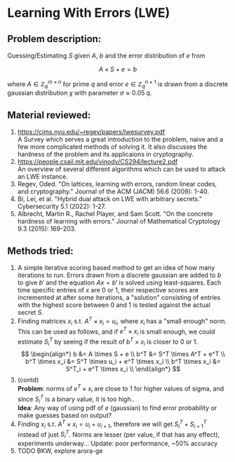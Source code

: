 # Learning With Errors (LWE)

## Problem description:

Guessing/Estimating $S$ given $A$, $b$ and the error distribution of $e$ from

$$
A \times S + e = b
$$

where $A\in \mathbb{Z}_q^{m\times n}$ for prime $q$ and error $e\in \mathbb{Z}_q^{n\times1}$ is drawn from a discrete gaussian distribution $\chi$ with parameter $\sigma\approx 0.05\;q$.

## Material reviewed:

1. https://cims.nyu.edu/~regev/papers/lwesurvey.pdf<br>
	A Survey which serves a great introduction to the problem, naive and a few more complicated methods of solving it. It also discusses the hardness of the problem and its applicaions in cryptography.
2. https://people.csail.mit.edu/vinodv/CS294/lecture2.pdf<br>
	An overview of several different algorithms which can be used to attack an LWE instance.
3. Regev, Oded. "On lattices, learning with errors, random linear codes, and cryptography." Journal of the ACM (JACM) 56.6 (2009): 1-40.
4. Bi, Lei, et al. "Hybrid dual attack on LWE with arbitrary secrets." Cybersecurity 5.1 (2022): 1-27.
5. Albrecht, Martin R., Rachel Player, and Sam Scott. "On the concrete hardness of learning with errors." Journal of Mathematical Cryptology 9.3 (2015): 169-203.


## Methods tried:

1. A simple iterative scoring based method to get an idea of how many iterations to run. Errors drawn from a discrete gaussian are added to $b$ to give $b'$ and the equation $Ax = b'$ is solved using least-squares. Each time specific entries of $x$ are 0 or 1, their respective scores are incremented at after some iterations, a "solution" consisting of entries with the highest score between 0 and 1 is tested against the actual secret $S$.
2. Finding matrices $x_i$ s.t. $A^T \times x_i = u_i$, where $x_i$ has a "small enough" norm. This can be used as follows, and if $e^T \times x_i$ is small enough, we could estimate $S^T_i$ by seeing if the result of $b^T \times x_i$ is closer to 0 or 1.
$$
\begin{align*}
b &= A \times S + e \\
b^T &= S^T \times A^T + e^T \\
b^T \times x_i &= S^T \times u_i + e^T \times x_i \\
b^T \times x_i &= S^T_i + e^T \times x_i \\
\end{align*}
$$
2. (contd)<br>**Problem**: norms of $e^T \times x_i$ are close to 1 for higher values of sigma, and since $S^T_i$ is a binary value, it is too high..<br>**Idea**: Any way of using pdf of $e$ (gaussian) to find error probability or make guesses based on output?
3. Finding $x_i$ s.t. $A^T \times x_i = u_i+u_{i+1}$, therefore we will get $S^T_i + S^T_{i+1}$ instead of just $S^T_i$. Norms are lesser (per value, if that has any effect), experiments underway... Update: poor performance, ~50% accuracy
4. TODO BKW, explore arora-ge
